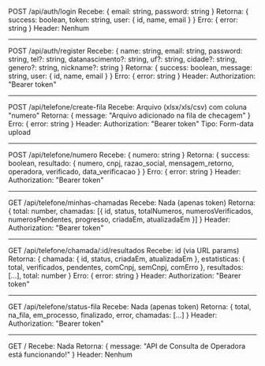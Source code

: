 POST /api/auth/login
Recebe: { 
  email: string, 
  password: string 
}
Retorna: { 
  success: boolean, 
  token: string, 
  user: { 
    id, 
    name, 
    email 
  } 
}
Erro: { error: string }
Header: Nenhum

_______________________

POST /api/auth/register
Recebe: { 
  name: string, 
  email: string, 
  password: string, 
  tel?: string, 
  datanascimento?: string, 
  uf?: string, 
  cidade?: string, 
  genero?: string, 
  nickname?: string 
}
Retorna: { 
  success: boolean, 
  message: string, 
  user: { 
    id, 
    name, 
    email 
  } 
}
Erro: { error: string }
Header: Authorization: "Bearer token"

_______________________

POST /api/telefone/create-fila
Recebe: Arquivo (xlsx/xls/csv) com coluna "numero"
Retorna: { 
  message: "Arquivo adicionado na fila de checagem" 
}
Erro: { error: string }
Header: Authorization: "Bearer token"
Tipo: Form-data upload

_______________________

POST /api/telefone/numero
Recebe: { 
  numero: string 
}
Retorna: { 
  success: boolean, 
  resultado: { 
    numero, 
    cnpj, 
    razao_social, 
    mensagem_retorno, 
    operadora, 
    verificado, 
    data_verificacao 
  } 
}
Erro: { error: string }
Header: Authorization: "Bearer token"

_______________________

GET /api/telefone/minhas-chamadas
Recebe: Nada (apenas token)
Retorna: { 
  total: number, 
  chamadas: [{ 
    id, 
    status, 
    totalNumeros, 
    numerosVerificados, 
    numerosPendentes, 
    progresso, 
    criadaEm, 
    atualizadaEm 
  }] 
}
Header: Authorization: "Bearer token"

_______________________

GET /api/telefone/chamada/:id/resultados
Recebe: id (via URL params)
Retorna: { 
  chamada: { 
    id, 
    status, 
    criadaEm, 
    atualizadaEm 
  }, 
  estatisticas: { 
    total, 
    verificados, 
    pendentes, 
    comCnpj, 
    semCnpj, 
    comErro 
  }, 
  resultados: [...], 
  total: number 
}
Erro: { error: string }
Header: Authorization: "Bearer token"

_______________________

GET /api/telefone/status-fila
Recebe: Nada (apenas token)
Retorna: { 
  total, 
  na_fila, 
  em_processo, 
  finalizado, 
  error, 
  chamadas: [...] 
}
Header: Authorization: "Bearer token"

_______________________

GET /
Recebe: Nada
Retorna: { 
  message: "API de Consulta de Operadora está funcionando!" 
}
Header: Nenhum